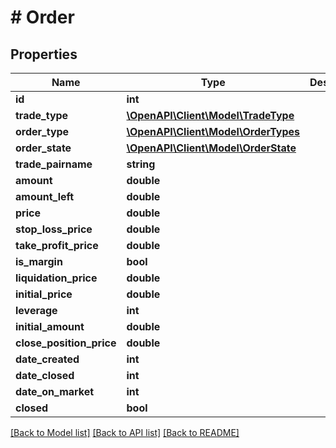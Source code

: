 # # Order

## Properties

Name | Type | Description | Notes
------------ | ------------- | ------------- | -------------
**id** | **int** |  | [optional]
**trade_type** | [**\OpenAPI\Client\Model\TradeType**](TradeType.md) |  | [optional]
**order_type** | [**\OpenAPI\Client\Model\OrderTypes**](OrderTypes.md) |  | [optional]
**order_state** | [**\OpenAPI\Client\Model\OrderState**](OrderState.md) |  | [optional]
**trade_pairname** | **string** |  | [optional]
**amount** | **double** |  | [optional]
**amount_left** | **double** |  | [optional]
**price** | **double** |  | [optional]
**stop_loss_price** | **double** |  | [optional]
**take_profit_price** | **double** |  | [optional]
**is_margin** | **bool** |  | [optional]
**liquidation_price** | **double** |  | [optional]
**initial_price** | **double** |  | [optional]
**leverage** | **int** |  | [optional]
**initial_amount** | **double** |  | [optional]
**close_position_price** | **double** |  | [optional]
**date_created** | **int** |  | [optional]
**date_closed** | **int** |  | [optional]
**date_on_market** | **int** |  | [optional]
**closed** | **bool** |  | [optional]

[[Back to Model list]](../../README.md#models) [[Back to API list]](../../README.md#endpoints) [[Back to README]](../../README.md)
